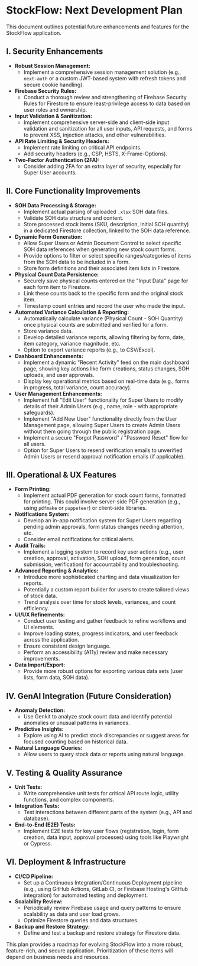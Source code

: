 
# StockFlow: Next Development Plan

This document outlines potential future enhancements and features for the StockFlow application.

## I. Security Enhancements

*   **Robust Session Management:**
    *   Implement a comprehensive session management solution (e.g., `next-auth` or a custom JWT-based system with refresh tokens and secure cookie handling).
*   **Firebase Security Rules:**
    *   Conduct a thorough review and strengthening of Firebase Security Rules for Firestore to ensure least-privilege access to data based on user roles and ownership.
*   **Input Validation & Sanitization:**
    *   Implement comprehensive server-side and client-side input validation and sanitization for all user inputs, API requests, and forms to prevent XSS, injection attacks, and other vulnerabilities.
*   **API Rate Limiting & Security Headers:**
    *   Implement rate limiting on critical API endpoints.
    *   Add security headers (e.g., CSP, HSTS, X-Frame-Options).
*   **Two-Factor Authentication (2FA):**
    *   Consider adding 2FA for an extra layer of security, especially for Super User accounts.

## II. Core Functionality Improvements

*   **SOH Data Processing & Storage:**
    *   Implement actual parsing of uploaded `.xlsx` SOH data files.
    *   Validate SOH data structure and content.
    *   Store processed stock items (SKU, description, initial SOH quantity) in a dedicated Firestore collection, linked to the SOH data reference.
*   **Dynamic Form Generation:**
    *   Allow Super Users or Admin Document Control to select specific SOH data references when generating new stock count forms.
    *   Provide options to filter or select specific ranges/categories of items from the SOH data to be included in a form.
    *   Store form definitions and their associated item lists in Firestore.
*   **Physical Count Data Persistence:**
    *   Securely save physical counts entered on the "Input Data" page for each form item to Firestore.
    *   Link these counts back to the specific form and the original stock item.
    *   Timestamp count entries and record the user who made the input.
*   **Automated Variance Calculation & Reporting:**
    *   Automatically calculate variance (Physical Count - SOH Quantity) once physical counts are submitted and verified for a form.
    *   Store variance data.
    *   Develop detailed variance reports, allowing filtering by form, date, item category, variance magnitude, etc.
    *   Option to export variance reports (e.g., to CSV/Excel).
*   **Dashboard Enhancements:**
    *   Implement a dynamic "Recent Activity" feed on the main dashboard page, showing key actions like form creations, status changes, SOH uploads, and user approvals.
    *   Display key operational metrics based on real-time data (e.g., forms in progress, total variance, count accuracy).
*   **User Management Enhancements:**
    *   Implement full "Edit User" functionality for Super Users to modify details of their Admin Users (e.g., name, role - with appropriate safeguards).
    *   Implement "Add New User" functionality directly from the User Management page, allowing Super Users to create Admin Users without them going through the public registration page.
    *   Implement a secure "Forgot Password" / "Password Reset" flow for all users.
    *   Option for Super Users to resend verification emails to unverified Admin Users or resend approval notification emails (if applicable).

## III. Operational & UX Features

*   **Form Printing:**
    *   Implement actual PDF generation for stock count forms, formatted for printing. This could involve server-side PDF generation (e.g., using `pdfmake` or `puppeteer`) or client-side libraries.
*   **Notifications System:**
    *   Develop an in-app notification system for Super Users regarding pending admin approvals, form status changes needing attention, etc.
    *   Consider email notifications for critical alerts.
*   **Audit Trails:**
    *   Implement a logging system to record key user actions (e.g., user creation, approval, activation, SOH upload, form generation, count submission, verification) for accountability and troubleshooting.
*   **Advanced Reporting & Analytics:**
    *   Introduce more sophisticated charting and data visualization for reports.
    *   Potentially a custom report builder for users to create tailored views of stock data.
    *   Trend analysis over time for stock levels, variances, and count efficiency.
*   **UI/UX Refinements:**
    *   Conduct user testing and gather feedback to refine workflows and UI elements.
    *   Improve loading states, progress indicators, and user feedback across the application.
    *   Ensure consistent design language.
    *   Perform an accessibility (A11y) review and make necessary improvements.
*   **Data Import/Export:**
    *   Provide more robust options for exporting various data sets (user lists, form data, SOH data).

## IV. GenAI Integration (Future Consideration)

*   **Anomaly Detection:**
    *   Use Genkit to analyze stock count data and identify potential anomalies or unusual patterns in variances.
*   **Predictive Insights:**
    *   Explore using AI to predict stock discrepancies or suggest areas for focused counting based on historical data.
*   **Natural Language Queries:**
    *   Allow users to query stock data or reports using natural language.

## V. Testing & Quality Assurance

*   **Unit Tests:**
    *   Write comprehensive unit tests for critical API route logic, utility functions, and complex components.
*   **Integration Tests:**
    *   Test interactions between different parts of the system (e.g., API and database).
*   **End-to-End (E2E) Tests:**
    *   Implement E2E tests for key user flows (registration, login, form creation, data input, approval processes) using tools like Playwright or Cypress.

## VI. Deployment & Infrastructure

*   **CI/CD Pipeline:**
    *   Set up a Continuous Integration/Continuous Deployment pipeline (e.g., using GitHub Actions, GitLab CI, or Firebase Hosting's GitHub integration) for automated testing and deployment.
*   **Scalability Review:**
    *   Periodically review Firebase usage and query patterns to ensure scalability as data and user load grows.
    *   Optimize Firestore queries and data structures.
*   **Backup and Restore Strategy:**
    *   Define and test a backup and restore strategy for Firestore data.

This plan provides a roadmap for evolving StockFlow into a more robust, feature-rich, and secure application. Prioritization of these items will depend on business needs and resources.
